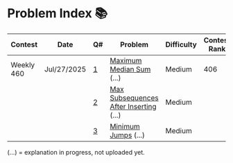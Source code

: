 # Problem Index 📚

| Contest       | Date        | Q# | Problem                                                                 | Difficulty | Contest Rank |
|---------------|-------------|----|--------------------------------------------------------------------------|------------|---------------|
| Weekly 460    | Jul/27/2025 | [1](https://github.com/risha2211/leetcode-contests/blob/main/Maximum-Median-Sum.md)  | [Maximum Median Sum](https://leetcode.com/problems/maximum-median-sum-of-subsequences-of-size-3/) (...) | Medium     | 406           |
|               |             | [2](https://github.com/risha2211/leetcode-contests/blob/main/Max-Subsequences-After-Inserting.md)  | [Max Subsequences After Inserting](https://leetcode.com/problems/maximum-number-of-subsequences-after-one-inserting/) (...) | Medium     |               |
|               |             | [3](https://github.com/risha2211/leetcode-contests/blob/main/Minimum-Jumps.md)  | [Minimum Jumps](https://leetcode.com/problems/minimum-jumps-to-reach-end-via-prime-teleportation/description/) (...) | Medium     |               |

(...) = explanation in progress, not uploaded yet.
